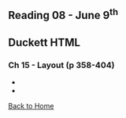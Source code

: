 ## Reading 08 - June 9<sup>th</sup>

## **Duckett HTML**

### Ch 15 - Layout (p 358-404)
- 
- 

[Back to Home](README.md)